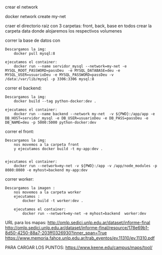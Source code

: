 crear el network

docker network create  my-net

craer el directorio raiz con 3 carpetas: front, back, base en todos crear la carpeta data donde alojaremos los respectivos volumenes

correr la base de datos con

	Descargamos la img:
		docker pull mysql:8

	ejecutamos el container:
		docker run --name servidor_mysql --network=my-net -e MYSQL_ROOT_PASSWORD=passDeu  -e MYSQL_DATABASE=deu -e MYSQL_USER=usuarioDeu -e MYSQL_PASSWORD=passDeu -v /data:/var/lib/mysql -p 3306:3306 mysql:8

correr el backend:
	
	Descargamos la img:
		docker build --tag python-docker:dev .

	ejecutamos el container:
		docker run --name backend --network my-net  -v ${PWD}:/app/app -e DB_HOST=servidor_mysql -e DB_USER=usuarioDeu -e DB_PASS=passDeu -e DB_NAME=deu -p 5000:5000 python-docker:dev 

correr el front:

	Descargamos la img:
		nos movemos a la carpeta front
		y ejecutamos docker build -t my-app:dev .


	ejecutamos el container:
		docker run --network=my-net -v ${PWD}:/app -v /app/node_modules -p 8080:8080 -e myhost=backend my-app:dev

correr worker:

	Descargamos la imagen :
		nos movemos a la carpeta worker
		ejecutamos : 
			docker build -t worker:dev .

		ejecutamos el container: 
			docker run --network=my-net -e myhost=backend  worker:dev 


URL para los mapas:
http://omlp.sedici.unlp.edu.ar/dataset/informe-final
http://omlp.sedici.unlp.edu.ar/dataset/informe-final/resource/178e69b1-8d50-4250-88a7-203ff0326930?inner_span=True
https://www.memoria.fahce.unlp.edu.ar/trab_eventos/ev.11310/ev.11310.pdf

PARA CARGAR LOS PUNTOS:
https://www.keene.edu/campus/maps/tool/